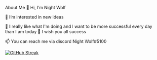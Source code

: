 About Me
👋 Hi, I’m Night Wolf

👀 I’m interested in new ideas

🌱 I really like what I'm doing and I want to be more successful every day than I am today
💞️ I wish you all success

📫 You can reach me via discord Night Wolf#5100

[![GitHub Streak](https://streak-stats.demolab.com?user=nightwolf125&theme=rose-pine)](https://git.io/streak-stats)
